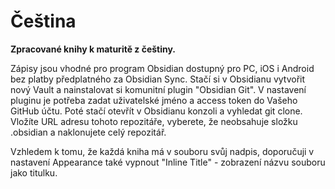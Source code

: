 # Čeština  
**Zpracované knihy k maturitě z češtiny.**  

Zápisy jsou vhodné pro program Obsidian dostupný pro PC, iOS i Android bez platby předplatného za Obsidian Sync. Stačí si v Obsidianu vytvořit nový Vault a nainstalovat si komunitní plugin "Obsidian Git". V nastavení pluginu je potřeba zadat uživatelské jméno a access token do Vašeho GitHub účtu. Poté stačí otevřít v Obsidianu konzoli a vyhledat git clone. Vložíte URL adresu tohoto repozitáře, vyberete, že neobsahuje složku .obsidian a naklonujete celý repozitář.  

Vzhledem k tomu, že každá kniha má v souboru svůj nadpis, doporučuji v nastavení Appearance také vypnout "Inline Title" - zobrazení názvu souboru jako titulku.  